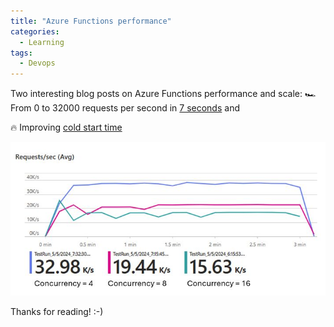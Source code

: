 ```yaml
---
title: "Azure Functions performance"
categories:
  - Learning
tags:
  - Devops
---
```


Two interesting blog posts on Azure Functions performance and scale:
🏎️ From 0 to 32000 requests per second in [7 seconds](https://techcommunity.microsoft.com/t5/apps-on-azure-blog/how-to-achieve-high-http-scale-with-azure-functions-flex/ba-p/4169736) and

🔥 Improving [cold start time](https://techcommunity.microsoft.com/t5/apps-on-azure-blog/our-latest-work-to-improve-azure-functions-cold-starts/ba-p/4164500)

![img](../assets/images/2024-06-21-functions-performance.jpg)

Thanks for reading! :-)
